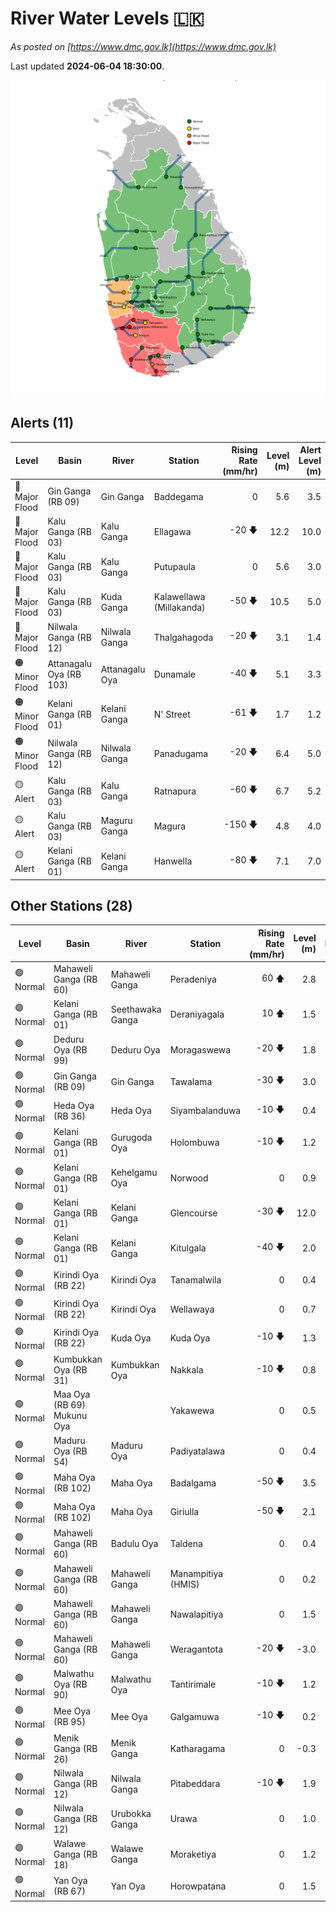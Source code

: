 # River Water Levels :sri_lanka:

*As posted on [https://www.dmc.gov.lk](https://www.dmc.gov.lk)*

Last updated **2024-06-04 18:30:00**.


<div id="river-water-level-map">

![River Water Level Map](images/river-water-level-map.png)

</div>

## Alerts (11)

| Level | Basin | River | Station | Rising Rate (mm/hr) | Level (m) | Alert Level (m) |
|---|---|---|---|--: |--:|--:|
| 🔴 Major Flood | Gin Ganga (RB 09) | Gin Ganga | Baddegama | 0  | 5.6 | 3.5 |
| 🔴 Major Flood | Kalu Ganga (RB 03) | Kalu Ganga | Ellagawa | -20 🡇 | 12.2 | 10.0 |
| 🔴 Major Flood | Kalu Ganga (RB 03) | Kalu Ganga | Putupaula | 0  | 5.6 | 3.0 |
| 🔴 Major Flood | Kalu Ganga (RB 03) | Kuda Ganga | Kalawellawa (Millakanda) | -50 🡇 | 10.5 | 5.0 |
| 🔴 Major Flood | Nilwala Ganga (RB 12) | Nilwala Ganga | Thalgahagoda | -20 🡇 | 3.1 | 1.4 |
| 🟠 Minor Flood | Attanagalu Oya (RB 103) | Attanagalu Oya | Dunamale | -40 🡇 | 5.1 | 3.3 |
| 🟠 Minor Flood | Kelani Ganga (RB 01) | Kelani Ganga | N' Street | -61 🡇 | 1.7 | 1.2 |
| 🟠 Minor Flood | Nilwala Ganga (RB 12) | Nilwala Ganga | Panadugama | -20 🡇 | 6.4 | 5.0 |
| 🟡 Alert | Kalu Ganga (RB 03) | Kalu Ganga | Ratnapura | -60 🡇 | 6.7 | 5.2 |
| 🟡 Alert | Kalu Ganga (RB 03) | Maguru Ganga | Magura | -150 🡇 | 4.8 | 4.0 |
| 🟡 Alert | Kelani Ganga (RB 01) | Kelani Ganga | Hanwella | -80 🡇 | 7.1 | 7.0 |

## Other Stations (28)

| Level | Basin | River | Station | Rising Rate (mm/hr) | Level (m) | Alert Level (m) | Time to Alert |
|---|---|---|---|--: |--:|--:|---|
| 🟢 Normal | Mahaweli Ganga (RB 60) | Mahaweli Ganga | Peradeniya | 60 🡅 | 2.8 | 5.0 | 37.0 ⏳ |
| 🟢 Normal | Kelani Ganga (RB 01) | Seethawaka Ganga | Deraniyagala | 10 🡅 | 1.5 | 4.8 | 331.0 ⏳ |
| 🟢 Normal | Deduru Oya (RB 99) | Deduru Oya | Moragaswewa | -20 🡇 | 1.8 | 4.8 | 🟢 |
| 🟢 Normal | Gin Ganga (RB 09) | Gin Ganga | Tawalama | -30 🡇 | 3.0 | 4.0 | 🟢 |
| 🟢 Normal | Heda Oya (RB 36) | Heda Oya | Siyambalanduwa | -10 🡇 | 0.4 | 4.5 | 🟢 |
| 🟢 Normal | Kelani Ganga (RB 01) | Gurugoda Oya | Holombuwa | -10 🡇 | 1.2 | 3.0 | 🟢 |
| 🟢 Normal | Kelani Ganga (RB 01) | Kehelgamu Oya | Norwood | 0  | 0.9 | 1.5 | 🟢 |
| 🟢 Normal | Kelani Ganga (RB 01) | Kelani Ganga | Glencourse | -30 🡇 | 12.0 | 15.0 | 🟢 |
| 🟢 Normal | Kelani Ganga (RB 01) | Kelani Ganga | Kitulgala | -40 🡇 | 2.0 | 3.0 | 🟢 |
| 🟢 Normal | Kirindi Oya (RB 22) | Kirindi Oya | Tanamalwila | 0  | 0.4 | 4.0 | 🟢 |
| 🟢 Normal | Kirindi Oya (RB 22) | Kirindi Oya | Wellawaya | 0  | 0.7 | 4.4 | 🟢 |
| 🟢 Normal | Kirindi Oya (RB 22) | Kuda Oya | Kuda Oya | -10 🡇 | 1.3 | 6.9 | 🟢 |
| 🟢 Normal | Kumbukkan Oya (RB 31) | Kumbukkan Oya | Nakkala | -10 🡇 | 0.8 | 5.0 | 🟢 |
| 🟢 Normal | Maa Oya (RB 69) Mukunu Oya |  | Yakawewa | 0  | 0.5 | 4.0 | 🟢 |
| 🟢 Normal | Maduru Oya (RB 54) | Maduru Oya | Padiyatalawa | 0  | 0.4 | 4.0 | 🟢 |
| 🟢 Normal | Maha Oya (RB 102) | Maha Oya | Badalgama | -50 🡇 | 3.5 | 5.0 | 🟢 |
| 🟢 Normal | Maha Oya (RB 102) | Maha Oya | Giriulla | -50 🡇 | 2.1 | 5.5 | 🟢 |
| 🟢 Normal | Mahaweli Ganga (RB 60) | Badulu Oya | Taldena | 0  | 0.4 | 3.0 | 🟢 |
| 🟢 Normal | Mahaweli Ganga (RB 60) | Mahaweli Ganga | Manampitiya (HMIS) | 0  | 0.2 | 3.0 | 🟢 |
| 🟢 Normal | Mahaweli Ganga (RB 60) | Mahaweli Ganga | Nawalapitiya | 0  | 1.5 | 3.5 | 🟢 |
| 🟢 Normal | Mahaweli Ganga (RB 60) | Mahaweli Ganga | Weragantota | -20 🡇 | -3.0 | 5.0 | 🟢 |
| 🟢 Normal | Malwathu Oya (RB 90) | Malwathu Oya | Tantirimale | -10 🡇 | 1.2 | 5.0 | 🟢 |
| 🟢 Normal | Mee Oya (RB 95) | Mee Oya | Galgamuwa | -10 🡇 | 0.2 | 4.8 | 🟢 |
| 🟢 Normal | Menik Ganga (RB 26) | Menik Ganga | Katharagama | 0  | -0.3 | 4.0 | 🟢 |
| 🟢 Normal | Nilwala Ganga (RB 12) | Nilwala Ganga | Pitabeddara | -10 🡇 | 1.9 | 4.0 | 🟢 |
| 🟢 Normal | Nilwala Ganga (RB 12) | Urubokka Ganga | Urawa | 0  | 1.0 | 2.5 | 🟢 |
| 🟢 Normal | Walawe Ganga (RB 18) | Walawe Ganga | Moraketiya | 0  | 1.2 | 3.0 | 🟢 |
| 🟢 Normal | Yan Oya (RB 67) | Yan Oya | Horowpatana | 0  | 1.5 | 6.0 | 🟢 |

